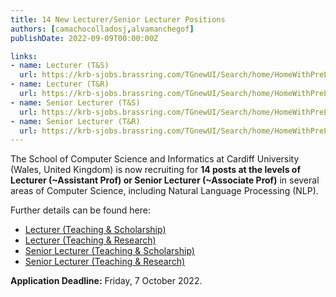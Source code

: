 ```yaml
---
title: 14 New Lecturer/Senior Lecturer Positions
authors: [camachocolladosj,alvamanchegof]
publishDate: 2022-09-09T00:00:00Z

links:
- name: Lecturer (T&S)
  url: https://krb-sjobs.brassring.com/TGnewUI/Search/home/HomeWithPreLoad?partnerid=30011&siteid=5463&PageType=JobDetails&jobid=1993417
- name: Lecturer (T&R)
  url: https://krb-sjobs.brassring.com/TGnewUI/Search/home/HomeWithPreLoad?partnerid=30011&siteid=5463&PageType=JobDetails&jobid=1993419
- name: Senior Lecturer (T&S)
  url: https://krb-sjobs.brassring.com/TGnewUI/Search/home/HomeWithPreLoad?partnerid=30011&siteid=5463&PageType=JobDetails&jobid=1993420
- name: Senior Lecturer (T&R)
  url: https://krb-sjobs.brassring.com/TGnewUI/Search/home/HomeWithPreLoad?partnerid=30011&siteid=5463&PageType=JobDetails&jobid=1993423
---
```


The School of Computer Science and Informatics at Cardiff University (Wales, United Kingdom) is now recruiting for **14 posts at the levels of Lecturer (~Assistant Prof) or Senior Lecturer (~Associate Prof)** in several areas of Computer Science, including Natural Language Processing (NLP).

<!--more-->

Further details can be found here:

- [Lecturer (Teaching & Scholarship)](https://krb-sjobs.brassring.com/TGnewUI/Search/home/HomeWithPreLoad?partnerid=30011&siteid=5463&PageType=JobDetails&jobid=1993417)
- [Lecturer (Teaching & Research)]()
- [Senior Lecturer (Teaching & Scholarship)]()
- [Senior Lecturer (Teaching & Research)]()

**Application Deadline:** Friday, 7 October 2022.
